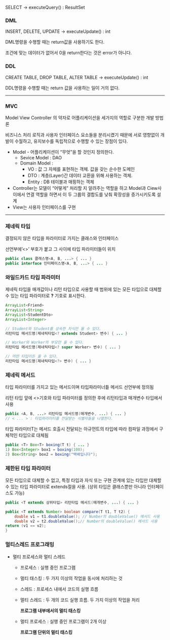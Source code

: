 SELECT → executeQuery() : ResultSet

### DML

INSERT, DELETE, UPDATE → executeUpdate() : int

DML명령을 수행할 때는 return값을 사용하기도 한다.

조건에 맞는 데이터가 없어서 0을 return한다는 것은 error가 아니다.

### DDL

CREATE TABLE, DROP TABLE, ALTER TABLE → executeUpdate() :  int

DDL명령을 수행할 때는 return 값을 사용하는 일이 거의 없다.

---

### MVC

Model View Controller 의 약자로 어플리케이션을 세가지의 역할로 구분한 개발 방법론

비즈니스 처리 로직과 사용자 인터페이스 요소들을 분리시켰기 때문에 서로 영향없이 개발이 수월하고, 유지보수를 독립적으로 수행할 수 있는 장점이 있다.

- Model - 어플리케이션이 “무엇”을 할 것인지 정의한다.
    - Sevice Model : DAO
    - Domain Model :
        - VO : 값 그 자체를 표현하는 객체. 값을 갖는 순수한 도메인
        - DTO : 계층(Layer)간 데이터 교환을 위해 사용하는 객체.
        - Entity : DB 테이블과 매핑하는 객체
- Controller는 모델이 “어떻게” 처리할 지 알려주는 역할을 하고 Model과 Ciew사이에서 연결 역할을 하면서 이 두 그룹의 결합도를 낮춰 확장성을 증가시키도록 설계
- View는 사용자 인터페이스를 구현

---

### 제네릭 타입

결정되지 않은 타입을 파라미터로 가지는 클래스와 인터페이스

선언부에’<>’ 부호가 붙고 그 사이에 타입 파라미터들이 위치

```java
public class 클래스명<A, B, ...> { ... }
public interface 인터페이스명<A, B, ...> { ... }
```

### 와일드카드 타입 파라미터

제네릭 타입을 매개값이나 리턴 타입으로 사용할 때 범위에 있는 모든 타입으로 대체할 수 있는 타입 파라미터로 **?** 기호로 표시한다.

```java
ArrayList<Friend>
ArrayList<String>
ArrayList<StudentDto>
ArrayList<Integer>

// Student와 Student를 상속한 자식만 올 수 있다.
리턴타입 메서드명(제네릭타입<? extends Student> 변수) { ... }

// Worker와 Worker의 부모만 올 수 있다.
리턴타입 메서드명(제네릭타입<? super Worker> 변수) { ... }

// 어떤 타입이든 올 수 있다.
리턴타입 메서드명(제네릭타입<?> 변수) { ... }
```

### 제네릭 메서드

타입 파라미터를 가지고 있는 메서드이며 타입파라미너틑 메서드 선언부에 정의됨

리턴 타입 앞에 <>기호와 타입 파라미터를 정의한 후에 리턴타입과 매개변수 타입에서 사용

```java
public <A, B, ...> 리턴타입 메서드명(매개변수, ...) { ... }
// < ... > : 타입파라미터를 전달받는 식별자들을 나열한다.
```

타입 파라미터T는 메서드 호출시 전달되는 아규먼트의 타입에 따라 컴파일 과정에서 구체적인 타입으로 대체됨

```java
public <T> Box<T> boxing(T t) { ... }
1) Box<Integer> box1 = boxing(100);
2) Box<String> box2 = boxing("택배입니다");
```

### 제한된 타입 파라미터

모든 타입으로 대체할 수 없고, 특정 타입과 자식 또는 구현 관계에 있는 타입만 대체할 수 있는 타입 파라미터로 extends절을 사용. (상위 타입은 클래스뿐만 아니라 인터페이스도 가능)

```java
public <T extends 상위타입> 리턴타입 메서드(매개변수, ...) { ... }
```

```java
public <T extends Number> boolean compare(T t1, T t2) {
	double v1 = t1.doubleValue(); // Number의 doubleValue() 메서드 사용
	double v2 = t2.doubleValue();// Number의 doubleValue() 메서드 사용
return (v1 == v2);
}
```
### 멀티스레드 프로그래밍

- 멀티 프로세스와 멀티 스레드
    - 프로세스 : 실행 중인 프로그램
    - 멀티 태스킹 : 두 가지 이상의 작업을 동시에 처리하는 것
    - 스레드 : 프로세스 내에서 코드의 실행 흐름
    - 멀티 스레드 : 두 개의 코드 실행 흐름. 두 가지 이상의 작업을 처리
        
        **프로그램 내부에서의 멀티 태스킹**
        
    - 멀티 프로세스 : 실행 중인 프로그램이 2개 이상
        
        **프로그램 단위의 멀티 태스킹**
